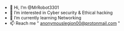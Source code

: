 - 👋 Hi, I’m @MrRobot3301
- 👀 I’m interested in Cyber security & Ethical hacking
- 🌱 I’m currently learning Networking
- 📫 Reach me " anonymouslegion00@protonmail.com "

<!---
MrRobot3301/MrRobot3301 is a ✨ special ✨ repository because its `README.md` (this file) appears on your GitHub profile.
You can click the Preview link to take a look at your changes.
--->

